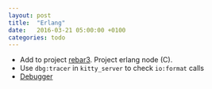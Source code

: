 ```yaml
---
layout: post
title:  "Erlang"
date:   2016-03-21 05:00:00 +0100
categories: todo
---
```


- Add to project [rebar3](http://www.rebar3.org). Project erlang node (C).
- Use `dbg:tracer` in `kitty_server` to check `io:format` calls
- [Debugger](http://erlang.org/doc/apps/debugger/debugger_chapter.html)
